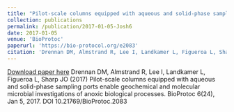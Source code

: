 ```yaml
---
title: "Pilot-scale columns equipped with aqueous and solid-phase sampling ports enable geochemical and molecular microbial investigations of anoxic biological processes"
collection: publications
permalink: /publication/2017-01-05-Josh6
date: 2017-01-05
venue: 'BioProtoc'
paperurl: 'https://bio-protocol.org/e2083'
citation: 'Drennan DM, Almstrand R, Lee I, Landkamer L, Figueroa L, Sharp JO (2017) Pilot-scale columns equipped with aqueous and solid-phase sampling ports enable geochemical and molecular microbial investigations of anoxic biological processes. BioProtoc 6(24), Jan 5, 2017. DOI 10.21769/BioProtoc.2083'
---
```


<a href='https://bio-protocol.org/e2083'>Download paper here</a>
Drennan DM, Almstrand R, Lee I, Landkamer L, Figueroa L, Sharp JO (2017) Pilot-scale columns equipped with aqueous and solid-phase sampling ports enable geochemical and molecular microbial investigations of anoxic biological processes. BioProtoc 6(24), Jan 5, 2017. DOI 10.21769/BioProtoc.2083